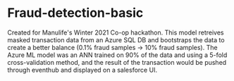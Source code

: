 # Fraud-detection-basic

Created for Manulife's Winter 2021 Co-op hackathon. This model retreives masked transaction data from an Azure SQL DB and bootstraps the data to create a better balance (0.1% fraud samples -> 10% fraud samples). 
The Azure ML model was an ANN trained on 90% of the data and using a 5-fold cross-validation method, and the result of the transaction would be pushed through eventhub and displayed on a salesforce UI.
